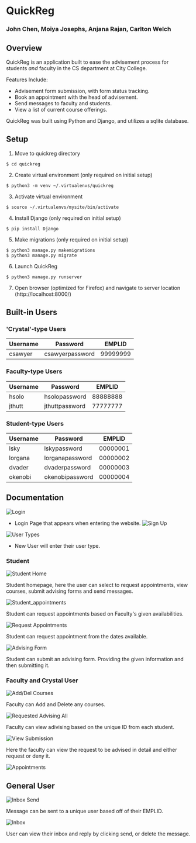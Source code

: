 # QuickReg

### John Chen, Moiya Josephs, Anjana Rajan, Carlton Welch

## Overview

QuickReg is an application built to ease the advisement process for students _and_ faculty in the CS department at City College.  

Features Include:
  - Advisement form submission, with form status tracking.
  - Book an appointment with the head of advisement.
  - Send messages to faculty and students.
  - View a list of current course offerings.
  
QuickReg was built using Python and Django, and utilizes a sqlite database.

## Setup

1. Move to quickreg directory
```
$ cd quickreg
```
2. Create virtual environment (only required on initial setup)
```
$ python3 -m venv ~/.virtualenvs/quickreg
```
3. Activate virtual environment
```
$ source ~/.virtualenvs/mysite/bin/activate
```
4. Install Django (only required on initial setup)
```
$ pip install Django
```
5. Make migrations (only required on initial setup)
```
$ python3 manage.py makemigrations
$ python3 manage.py migrate
```
6. Launch QuickReg
```
$ python3 manage.py runserver
```
7. Open browser (optimized for Firefox) and navigate to server location (http://localhost:8000/)

## Built-in Users

### 'Crystal'-type Users
| Username | Password      | EMPLID   |
|----------|---------------|----------|
|csawyer   |csawyerpassword| 99999999 |

### Faculty-type Users
| Username | Password      | EMPLID   |
|----------|---------------|----------|
|hsolo     |hsolopassword  | 88888888 |
|jthutt    |jthuttpassword | 77777777 |

### Student-type Users
| Username | Password        | EMPLID   |
|----------|-----------------|----------|
|lsky      | lskypassword    | 00000001 |
|lorgana   | lorganapassword | 00000002 |
|dvader    | dvaderpassword  | 00000003 |
|okenobi   | okenobipassword | 00000004 |

## Documentation
![Login](aa2/pics/Login_picture.jpg "Login Page that appears when entering the website.")

- Login Page that appears when entering the website.
![Sign Up](aa2/pics/sign_up_pg.png "Sign up page that appears when entering the website.")

![User Types](aa2/pics/user_types.png "User Types")

- New User will enter their user type.
### Student
![Student Home](aa2/pics/student_home.png "Student Home")

Student homepage, here the user can select to request appointments, view courses, submit advising forms and send messages.

![Student_appointments](aa2/pics/student_appointments.png "Student Appointment")

Student can request appointments based on Faculty's given availabilities.

![Request Appointments](aa2/pics/request_appointments.png "Student Request Appointment")

Student can request appointment from the dates available.

![Advising Form](aa2/pics/advising_form.png "Student Advising Form")

Student can submit an advising form. Providing the given information and then submitting it.


### Faculty and Crystal User

![Add/Del Courses](aa2/pics/add_del_courses.png "Student Request Appointment")

Faculty can Add and Delete any courses.

![Requested Advising All](aa2/pics/faculty_advising.png "Student Request Appointment")

Faculty can view adivising based on the unique ID from each student.

![View Submission](aa2/pics/viewing_sub.png "Student Request Appointment")

Here the faculty can view the request to be advised in detail and either request or deny it.

![Appointments](aa2/pics/appointments.png "Appointment")

## General User
![Inbox Send](aa2/pics/message_example.png "Appointment")

Message can be sent to a unique user based off of their EMPLID.

![Inbox](aa2/pics/inbox_mess.png "Inbox mess")

User can view their inbox and reply by clicking send, or delete the message.
